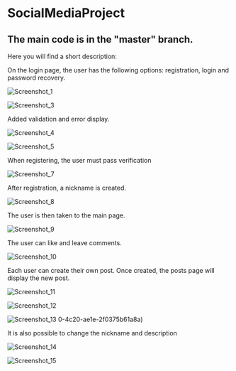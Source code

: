 # SocialMediaProject

## The main code is in the "master" branch.

Here you will find a short description:

On the login page, the user has the following options: registration, login and password recovery.

![Screenshot_1](https://github.com/Urajisurafu/SocialMediaProject/assets/56921368/cf04ee92-8dcb-44c3-a5e5-dc020dd14cb1)

![Screenshot_3](https://github.com/Urajisurafu/SocialMediaProject/assets/56921368/1bdf931b-36d0-4aea-8e43-2dc32b40ac1b)

Added validation and error display.

![Screenshot_4](https://github.com/Urajisurafu/SocialMediaProject/assets/56921368/c62f11ae-f09e-4a27-8273-50c9abc85607)

![Screenshot_5](https://github.com/Urajisurafu/SocialMediaProject/assets/56921368/4ce6e311-45a7-4c00-b75a-6604fb96a62e)

When registering, the user must pass verification

![Screenshot_7](https://github.com/Urajisurafu/SocialMediaProject/assets/56921368/37f194a9-ac1e-4052-8851-47b8d7d458a6)

After registration, a nickname is created.

![Screenshot_8](https://github.com/Urajisurafu/SocialMediaProject/assets/56921368/a7eb421a-45a2-4133-85f7-25ee551c9a01)

The user is then taken to the main page.

![Screenshot_9](https://github.com/Urajisurafu/SocialMediaProject/assets/56921368/19fe6b98-ef65-4427-b2fa-191356337b94)

The user can like and leave comments.

![Screenshot_10](https://github.com/Urajisurafu/SocialMediaProject/assets/56921368/4a14885f-87ed-41fe-be24-acd5da0c7e55)

Each user can create their own post. Once created, the posts page will display the new post.

![Screenshot_11](https://github.com/Urajisurafu/SocialMediaProject/assets/56921368/1d09e187-cd24-4291-8cf3-6fb0de28aee4)

![Screenshot_12](https://github.com/Urajisurafu/SocialMediaProject/assets/56921368/1655029a-458)

![Screenshot_13](https://github.com/Urajisurafu/SocialMediaProject/assets/56921368/50c4fc1d-a671-4af4-a6ee-ec664065abe4)
0-4c20-ae1e-2f0375b61a8a)

It is also possible to change the nickname and description

![Screenshot_14](https://github.com/Urajisurafu/SocialMediaProject/assets/56921368/cbbd6b8d-5ed5-4004-8e9d-c96e09ab06b7)

![Screenshot_15](https://github.com/Urajisurafu/SocialMediaProject/assets/56921368/72cd9da6-e779-4939-9f08-cf1adb6e6c83)



